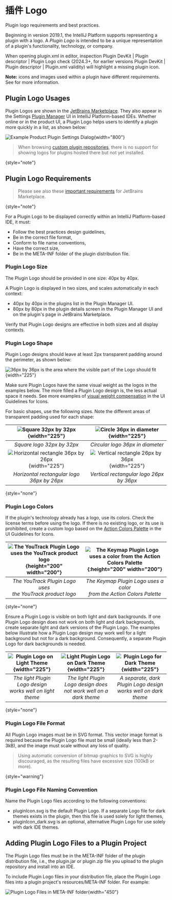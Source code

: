 <!-- Copyright 2000-2024 JetBrains s.r.o. and contributors. Use of this source code is governed by the Apache 2.0 license. -->

# 插件 Logo

<link-summary>Plugin logo requirements and best practices.</link-summary>

Beginning in version 2019.1, the IntelliJ Platform supports representing a plugin with a logo.
A _Plugin Logo_ is intended to be a unique representation of a plugin's functionality, technology, or company.

When opening <path>plugin.xml</path> in editor, inspection
<control>Plugin DevKit | Plugin descriptor | Plugin Logo check</control> (2024.3+,
for earlier versions <control>Plugin DevKit | Plugin descriptor | Plugin.xml validity</control>)
will highlight a missing plugin icon.

**Note:** icons and images used within a plugin have different requirements.
See [](icons.md) for more information.

## Plugin Logo Usages
Plugin Logos are shown in the [JetBrains Marketplace](https://plugins.jetbrains.com).
They also appear in the Settings [Plugin Manager](https://www.jetbrains.com/help/idea/managing-plugins.html) UI in IntelliJ Platform-based IDEs.
Whether online or in the product UI, a Plugin Logo helps users to identify a plugin more quickly in a list, as shown below:

![Example Product Plugin Settings Dialog](plugin_prefs.png){width="800"}

> When browsing [custom plugin repositories](custom_plugin_repository.md), there is no support for showing logos for plugins hosted there but not yet installed.
>
{style="note"}

## Plugin Logo Requirements

> Please see also these [important requirements](https://plugins.jetbrains.com/docs/marketplace/plugin-overview-page.html#plugin-logo) for JetBrains Marketplace.
>
{style="note"}

For a Plugin Logo to be displayed correctly within an IntelliJ Platform-based IDE, it must:
* Follow the best practices design guidelines,
* Be in the correct file format,
* Conform to file name conventions,
* Have the correct size,
* Be in the <path>META-INF</path> folder of the plugin distribution file.

### Plugin Logo Size
The Plugin Logo should be provided in one size: 40px by 40px.

A Plugin Logo is displayed in two sizes, and scales automatically in each context:
* 40px by 40px in the plugins list in the Plugin Manager UI.
* 80px by 80px in the plugin details screen in the Plugin Manager UI and on the plugin's page in JetBrains Marketplace.

Verify that Plugin Logo designs are effective in both sizes and all display contexts.

### Plugin Logo Shape
Plugin Logo designs should leave at least 2px transparent padding around the perimeter, as shown below:

![36px by 36px is the area where the visible part of the Logo should fit](icon_size.png){width="225"}

Make sure Plugin Logos have the same visual weight as the logos in the examples below.
The more filled a Plugin Logo design is, the less actual space it needs.
See more examples of [visual weight compensation](icons_style.md#basic-shapes) in the UI Guidelines for Icons.

For basic shapes, use the following sizes.
Note the different areas of transparent padding used for each shape:

|            ![Square 32px by 32px](square_logo.png){width="225"}             |        ![Circle 36px in diameter](circle_logo.png){width="225"}         |
|:---------------------------------------------------------------------------:|:-----------------------------------------------------------------------:|
|                         _Square logo 32px by 32px_                          |                    _Circular logo 36px in diameter_                     |
| ![Horizontal rectangle 36px by 26px](rectangle_horizontal.png){width="225"} | ![Vertical rectangle 26px by 36px](rectangle_vertical.png){width="225"} |
|                 _Horizontal rectangular logo 36px by 26px_                  |                _Vertical rectangular logo 26px by 36px_                 |
{style="none"}

### Plugin Logo Colors
If the plugin's technology already has a logo, use its colors.
Check the license terms before using the logo.
If there is no existing logo, or its use is prohibited, create a custom logo based on the [Action Colors Palette](icons_style.md#action-icons) in the UI Guidelines for Icons.

| ![The YouTrack Plugin Logo uses the YouTrack product logo ](yt_logo.png){height="200" width="200"} | ![The Keymap Plugin Logo uses a color from the Action Colors Palette](keymap_logo.png){:height="200" width="200"} |
|:--------------------------------------------------------------------------------------------------:|:-----------------------------------------------------------------------------------------------------------------:|
|                   _The YouTrack Plugin Logo uses<br/>the YouTrack product logo_                    |                     _The Keymap Plugin Logo uses a color<br/>from the Action Colors Palette_                      |
{style="none"}

Ensure a Plugin Logo is visible on both light and dark backgrounds.
If one Plugin Logo design does not work on both light and dark backgrounds, create separate light and dark versions of the Plugin Logo.
The examples below illustrate how a Plugin Logo design may work well for a light background but not for a dark background.
Consequently, a separate Plugin Logo for dark backgrounds is needed.

| ![Plugin Logo on Light Theme](light_version.png){width="225"} |     ![Light Plugin Logo on Dark Theme](dark_bad.png){width="225"}     |     ![Plugin Logo for Dark Theme](dark_good.png){width="225"}      |
|:-------------------------------------------------------------:|:---------------------------------------------------------------------:|:------------------------------------------------------------------:|
| _The light Plugin Logo design<br/>works well on light theme_  | _The light Plugin Logo design does<br/>not work well on a dark theme_ | _A separate, dark Plugin Logo design<br/>works well on dark theme_ |
{style="none"}

### Plugin Logo File Format
All Plugin Logo images must be in SVG format.
This vector image format is required because the Plugin Logo file must be small (ideally less than 2-3kB), and the image must scale without any loss of quality.

> Using automatic conversion of bitmap graphics to SVG is highly discouraged, as the resulting files have excessive size (100kB or more).
>
{style="warning"}

### Plugin Logo File Naming Convention
Name the Plugin Logo files according to the following conventions:
* <path>pluginIcon.svg</path> is the default Plugin Logo.
  If a separate Logo file for dark themes exists in the plugin, then this file is used solely for light themes,
* <path>pluginIcon_dark.svg</path> is an optional, alternative Plugin Logo for use solely with dark IDE themes.

## Adding Plugin Logo Files to a Plugin Project
The Plugin Logo files must be in the <path>META-INF</path> folder of the plugin distribution file, i.e., the <path>plugin.jar</path> or <path>plugin.zip</path> file you upload to the plugin repository and install into an IDE.

To include Plugin Logo files in your distribution file, place the Plugin Logo files into a plugin project's <path>resources/META-INF</path> folder.
For example:

![Plugin Logo Files in META-INF folder](resource_directory_structure.png){width="450"}
